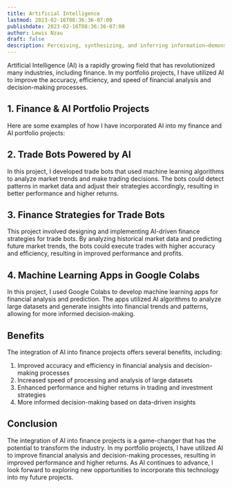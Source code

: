 ```yaml
---
title: Artificial Intelligence
lastmod: 2023-02-16T08:36:36-07:00
publishdate: 2023-02-16T08:36:36-07:00
author: Lewis Nzau
draft: false
description: Perceiving, synthesizing, and inferring information—demonstrated by machines
---
```


Artificial Intelligence (AI) is a rapidly growing field that has revolutionized many industries, including finance. In my portfolio projects, I have utilized AI to improve the accuracy, efficiency, and speed of financial analysis and decision-making processes.

## 1. Finance & AI Portfolio Projects

Here are some examples of how I have incorporated AI into my finance and AI portfolio projects:

## 2. Trade Bots Powered by AI

In this project, I developed trade bots that used machine learning algorithms to analyze market trends and make trading decisions. The bots could detect patterns in market data and adjust their strategies accordingly, resulting in better performance and higher returns.

## 3. Finance Strategies for Trade Bots

This project involved designing and implementing AI-driven finance strategies for trade bots. By analyzing historical market data and predicting future market trends, the bots could execute trades with higher accuracy and efficiency, resulting in improved performance and profits.

## 4. Machine Learning Apps in Google Colabs

In this project, I used Google Colabs to develop machine learning apps for financial analysis and prediction. The apps utilized AI algorithms to analyze large datasets and generate insights into financial trends and patterns, allowing for more informed decision-making.

## Benefits

The integration of AI into finance projects offers several benefits, including:

1. Improved accuracy and efficiency in financial analysis and decision-making processes
1. Increased speed of processing and analysis of large datasets
1. Enhanced performance and higher returns in trading and investment strategies
1. More informed decision-making based on data-driven insights

## Conclusion

The integration of AI into finance projects is a game-changer that has the potential to transform the industry. In my portfolio projects, I have utilized AI to improve financial analysis and decision-making processes, resulting in improved performance and higher returns. As AI continues to advance, I look forward to exploring new opportunities to incorporate this technology into my future projects.
